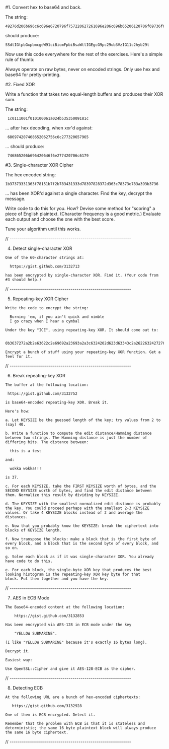 #1. Convert hex to base64 and back.

The string:

    49276d206b696c6c696e6720796f757220627261696e206c696b65206120706f69736f6e6f7573206d757368726f6f6d

should produce:

    SSdtIGtpbGxpbmcgeW91ciBicmFpbiBsaWtlIGEgcG9pc29ub3VzIG11c2hyb29t

Now use this code everywhere for the rest of the exercises. Here's a
simple rule of thumb:

  Always operate on raw bytes, never on encoded strings. Only use hex
  and base64 for pretty-printing.

#2. Fixed XOR

Write a function that takes two equal-length buffers and produces
their XOR sum.

The string:

     1c0111001f010100061a024b53535009181c

... after hex decoding, when xor'd against:

     686974207468652062756c6c277320657965

... should produce:

     746865206b696420646f6e277420706c6179


#3. Single-character XOR Cipher

The hex encoded string:

    1b37373331363f78151b7f2b783431333d78397828372d363c78373e783a393b3736

... has been XOR'd against a single character. Find the key, decrypt
the message.

Write code to do this for you. How? Devise some method for "scoring" a
piece of English plaintext. (Character frequency is a good metric.)
Evaluate each output and choose the one with the best score.

Tune your algorithm until this works.

// ------------------------------------------------------------

  4. Detect single-character XOR

    One of the 60-character strings at:

      https://gist.github.com/3132713

    has been encrypted by single-character XOR. Find it. (Your code from
    #3 should help.)

// ------------------------------------------------------------

  5. Repeating-key XOR Cipher

    Write the code to encrypt the string:

      Burning 'em, if you ain't quick and nimble
      I go crazy when I hear a cymbal

    Under the key "ICE", using repeating-key XOR. It should come out to:

      0b3637272a2b2e63622c2e69692a23693a2a3c6324202d623d63343c2a26226324272765272a282b2f20430a652e2c652a3124333a653e2b2027630c692b20283165286326302e27282f

    Encrypt a bunch of stuff using your repeating-key XOR function. Get a
    feel for it.

// ------------------------------------------------------------

  6. Break repeating-key XOR

    The buffer at the following location:

     https://gist.github.com/3132752

    is base64-encoded repeating-key XOR. Break it.

    Here's how:

    a. Let KEYSIZE be the guessed length of the key; try values from 2 to
    (say) 40.

    b. Write a function to compute the edit distance/Hamming distance
    between two strings. The Hamming distance is just the number of
    differing bits. The distance between:

      this is a test

    and:

      wokka wokka!!!

    is 37.

    c. For each KEYSIZE, take the FIRST KEYSIZE worth of bytes, and the
    SECOND KEYSIZE worth of bytes, and find the edit distance between
    them. Normalize this result by dividing by KEYSIZE.

    d. The KEYSIZE with the smallest normalized edit distance is probably
    the key. You could proceed perhaps with the smallest 2-3 KEYSIZE
    values. Or take 4 KEYSIZE blocks instead of 2 and average the
    distances.

    e. Now that you probably know the KEYSIZE: break the ciphertext into
    blocks of KEYSIZE length.

    f. Now transpose the blocks: make a block that is the first byte of
    every block, and a block that is the second byte of every block, and
    so on.

    g. Solve each block as if it was single-character XOR. You already
    have code to do this.

    e. For each block, the single-byte XOR key that produces the best
    looking histogram is the repeating-key XOR key byte for that
    block. Put them together and you have the key.

// ------------------------------------------------------------

  7. AES in ECB Mode

    The Base64-encoded content at the following location:

        https://gist.github.com/3132853

    Has been encrypted via AES-128 in ECB mode under the key

        "YELLOW SUBMARINE".

    (I like "YELLOW SUBMARINE" because it's exactly 16 bytes long).

    Decrypt it.

    Easiest way:

    Use OpenSSL::Cipher and give it AES-128-ECB as the cipher.

// ------------------------------------------------------------

  8. Detecting ECB

    At the following URL are a bunch of hex-encoded ciphertexts:

       https://gist.github.com/3132928

    One of them is ECB encrypted. Detect it.

    Remember that the problem with ECB is that it is stateless and
    deterministic; the same 16 byte plaintext block will always produce
    the same 16 byte ciphertext.

// ------------------------------------------------------------
